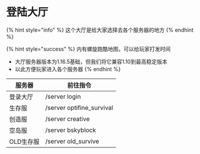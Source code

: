 # 登陆大厅

{% hint style="info" %}
这个大厅是给大家选择去各个服务器的地方
{% endhint %}

{% hint style="success" %}
内有螺旋跑酷地图，可以给玩家打发时间

* 大厅服务器版本为1.16.5基础，但我们将它兼容1.10到最高稳定版本
* 以此方便玩家进入各个服务器
{% endhint %}

| 服务器    | 前往指令                      |
| ------ | ------------------------- |
| 登录大厅   | /server login             |
| 生存服    | /server optifine_survival |
| 创造服    | /server creative          |
| 空岛服    | /server bskyblock         |
| OLD生存服 | /server old_survive       |

